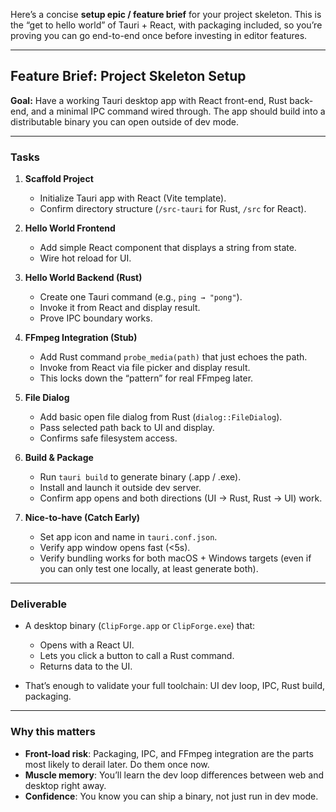Here’s a concise **setup epic / feature brief** for your project skeleton. This is the “get to hello world” of Tauri + React, with packaging included, so you’re proving you can go end-to-end once before investing in editor features.

---

## Feature Brief: Project Skeleton Setup

**Goal:** Have a working Tauri desktop app with React front-end, Rust back-end, and a minimal IPC command wired through. The app should build into a distributable binary you can open outside of dev mode.

---

### Tasks

1. **Scaffold Project**

   * Initialize Tauri app with React (Vite template).
   * Confirm directory structure (`/src-tauri` for Rust, `/src` for React).

2. **Hello World Frontend**

   * Add simple React component that displays a string from state.
   * Wire hot reload for UI.

3. **Hello World Backend (Rust)**

   * Create one Tauri command (e.g., `ping → "pong"`).
   * Invoke it from React and display result.
   * Prove IPC boundary works.

4. **FFmpeg Integration (Stub)**

   * Add Rust command `probe_media(path)` that just echoes the path.
   * Invoke from React via file picker and display result.
   * This locks down the “pattern” for real FFmpeg later.

5. **File Dialog**

   * Add basic open file dialog from Rust (`dialog::FileDialog`).
   * Pass selected path back to UI and display.
   * Confirms safe filesystem access.

6. **Build & Package**

   * Run `tauri build` to generate binary (.app / .exe).
   * Install and launch it outside dev server.
   * Confirm app opens and both directions (UI → Rust, Rust → UI) work.

7. **Nice-to-have (Catch Early)**

   * Set app icon and name in `tauri.conf.json`.
   * Verify app window opens fast (<5s).
   * Verify bundling works for both macOS + Windows targets (even if you can only test one locally, at least generate both).

---

### Deliverable

* A desktop binary (`ClipForge.app` or `ClipForge.exe`) that:

  * Opens with a React UI.
  * Lets you click a button to call a Rust command.
  * Returns data to the UI.
* That’s enough to validate your full toolchain: UI dev loop, IPC, Rust build, packaging.

---

### Why this matters

* **Front-load risk**: Packaging, IPC, and FFmpeg integration are the parts most likely to derail later. Do them once now.
* **Muscle memory**: You’ll learn the dev loop differences between web and desktop right away.
* **Confidence**: You know you can ship a binary, not just run in dev mode.

